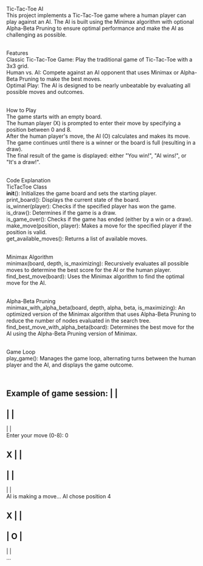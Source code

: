 Tic-Tac-Toe AI
<br>This project implements a Tic-Tac-Toe game where a human player can play against an AI. The AI is built using the Minimax algorithm with optional Alpha-Beta Pruning to ensure optimal performance and make the AI as challenging as possible.

<br>Features
<br>Classic Tic-Tac-Toe Game: Play the traditional game of Tic-Tac-Toe with a 3x3 grid.
<br>Human vs. AI: Compete against an AI opponent that uses Minimax or Alpha-Beta Pruning to make the best moves.
<br>Optimal Play: The AI is designed to be nearly unbeatable by evaluating all possible moves and outcomes.

<br>How to Play
<br>The game starts with an empty board.
<br>The human player (X) is prompted to enter their move by specifying a position between 0 and 8.
<br>After the human player's move, the AI (O) calculates and makes its move.
<br>The game continues until there is a winner or the board is full (resulting in a draw).
<br>The final result of the game is displayed: either "You win!", "AI wins!", or "It's a draw!".

<br>Code Explanation
<br>TicTacToe Class
<br>__init__(): Initializes the game board and sets the starting player.
<br>print_board(): Displays the current state of the board.
<br>is_winner(player): Checks if the specified player has won the game.
<br>is_draw(): Determines if the game is a draw.
<br>is_game_over(): Checks if the game has ended (either by a win or a draw).
<br>make_move(position, player): Makes a move for the specified player if the position is valid.
<br>get_available_moves(): Returns a list of available moves.

<br>Minimax Algorithm
<br>minimax(board, depth, is_maximizing): Recursively evaluates all possible moves to determine the best score for the AI or the human player.
<br>find_best_move(board): Uses the Minimax algorithm to find the optimal move for the AI.

<br>Alpha-Beta Pruning
<br>minimax_with_alpha_beta(board, depth, alpha, beta, is_maximizing): An optimized version of the Minimax algorithm that uses Alpha-Beta Pruning to reduce the number of nodes evaluated in the search tree.
<br>find_best_move_with_alpha_beta(board): Determines the best move for the AI using the Alpha-Beta Pruning version of Minimax.

<br>Game Loop
<br>play_game(): Manages the game loop, alternating turns between the human player and the AI, and displays the game outcome.

<br>Example of game session:
  |   |  
---------
  |   |  
---------
  |   |  
Enter your move (0-8): 0

X |   |  
---------
  |   |  
---------
  |   |  
AI is making a move...
AI chose position 4

X |   |  
---------
  | O |  
---------
  |   |  
...
